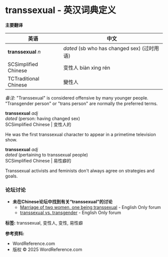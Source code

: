 # transsexual - 英汉词典定义

**主要翻译**

英语 | 中文  
--- | ---  
**transsexual** _n_  | _dated_ (sb who has changed sex) (过时用语)  
SCSimplified Chinese | 变性人 biàn xìng rén  
TCTraditional Chinese | 變性人  

_备注_: "Transsexual" is considered offensive by many younger people. "Transgender person" or "trans person" are normally the preferred terms.

**transsexual** _adj_  
_dated_ (person: having changed sex)  
SCSimplified Chinese | 变性人的  

He was the first transsexual character to appear in a primetime television show.

**transsexual** _adj_  
_dated_ (pertaining to transsexual people)  
SCSimplified Chinese | 易性癖的  

Transsexual activists and feminists don't always agree on strategies and goals.

### 论坛讨论
- **未在Chinese论坛中找到有关“transsexual”的讨论**
    - [Marriage of two women, one being transsexual](https://forum.wordreference.com/threads/marriage-of-two-women-one-being-transsexual.3213613/) - English Only forum
    - [transsexual vs. transgender](https://forum.wordreference.com/threads/transsexual-vs-transgender.3067158/) - English Only forum

**标签:** transsexual, 变性人, 变性, 易性癖

**参考资料:** 
- WordReference.com
- 版权 © 2025 WordReference.com
